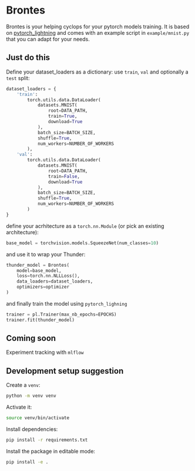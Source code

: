 # Brontes

Brontes is your helping cyclops for your pytorch models training.
It is based on [pytorch_lightning](https://github.com/williamFalcon/pytorch-lightning)
and comes with an example script in `example/mnist.py` that you can adapt for your needs.

## Just do this

Define your dataset_loaders as a dictionary: use `train`, `val` and optionally a `test` split:

```python
dataset_loaders = {
    'train':
        torch.utils.data.DataLoader(
            datasets.MNIST(
                root=DATA_PATH,
                train=True,
                download=True
            ),
            batch_size=BATCH_SIZE,
            shuffle=True,
            num_workers=NUMBER_OF_WORKERS
        ),
    'val':
        torch.utils.data.DataLoader(
            datasets.MNIST(
                root=DATA_PATH,
                train=False,
                download=True
            ),
            batch_size=BATCH_SIZE,
            shuffle=True,
            num_workers=NUMBER_OF_WORKERS
        )
}
```

define your acrhitecture as a `torch.nn.Module` (or pick an existing architecture):

```python
base_model = torchvision.models.SqueezeNet(num_classes=10)
```

and use it to wrap your Thunder:

```python
thunder_model = Brontes(
    model=base_model,
    loss=torch.nn.NLLLoss(),
    data_loaders=dataset_loaders,
    optimizers=optimizer
)
```

and finally train the model using `pytorch_lighning`

```python
trainer = pl.Trainer(max_nb_epochs=EPOCHS)
trainer.fit(thunder_model)
```

## Coming soon

Experiment tracking with `mlflow`

## Development setup suggestion

Create a `venv`:

```sh
python -m venv venv
```

Activate it:

```sh
source venv/bin/activate
```

Install dependencies:

```sh
pip install -r requirements.txt
```

Install the package in editable mode:

```sh
pip install -e .
```
